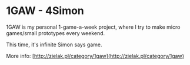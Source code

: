 # 1GAW - 4Simon

1GAW is my personal 1-game-a-week project, where I try to make micro games/small prototypes every weekend.

This time, it's infinite Simon says game.

More info: [http://zielak.pl/category/1gaw](http://zielak.pl/category/1gaw)